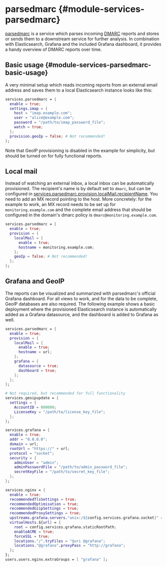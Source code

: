 # parsedmarc {#module-services-parsedmarc}
[parsedmarc](https://domainaware.github.io/parsedmarc/) is a service
which parses incoming [DMARC](https://dmarc.org/) reports and stores
or sends them to a downstream service for further analysis. In
combination with Elasticsearch, Grafana and the included Grafana
dashboard, it provides a handy overview of DMARC reports over time.

## Basic usage {#module-services-parsedmarc-basic-usage}
A very minimal setup which reads incoming reports from an external
email address and saves them to a local Elasticsearch instance looks
like this:

```nix
services.parsedmarc = {
  enable = true;
  settings.imap = {
    host = "imap.example.com";
    user = "alice@example.com";
    password = "/path/to/imap_password_file";
    watch = true;
  };
  provision.geoIp = false; # Not recommended!
};
```

Note that GeoIP provisioning is disabled in the example for
simplicity, but should be turned on for fully functional reports.

## Local mail
Instead of watching an external inbox, a local inbox can be
automatically provisioned. The recipient's name is by default set to
`dmarc`, but can be configured in
[services.parsedmarc.provision.localMail.recipientName](options.html#opt-services.parsedmarc.provision.localMail.recipientName). You
need to add an MX record pointing to the host. More concretely: for
the example to work, an MX record needs to be set up for
`monitoring.example.com` and the complete email address that should be
configured in the domain's dmarc policy is
`dmarc@monitoring.example.com`.

```nix
services.parsedmarc = {
  enable = true;
  provision = {
    localMail = {
      enable = true;
      hostname = monitoring.example.com;
    };
    geoIp = false; # Not recommended!
  };
};
```

## Grafana and GeoIP
The reports can be visualized and summarized with parsedmarc's
official Grafana dashboard. For all views to work, and for the data to
be complete, GeoIP databases are also required. The following example
shows a basic deployment where the provisioned Elasticsearch instance
is automatically added as a Grafana datasource, and the dashboard is
added to Grafana as well.

```nix
services.parsedmarc = {
  enable = true;
  provision = {
    localMail = {
      enable = true;
      hostname = url;
    };
    grafana = {
      datasource = true;
      dashboard = true;
    };
  };
};

# Not required, but recommended for full functionality
services.geoipupdate = {
  settings = {
    AccountID = 000000;
    LicenseKey = "/path/to/license_key_file";
  };
};

services.grafana = {
  enable = true;
  addr = "0.0.0.0";
  domain = url;
  rootUrl = "https://" + url;
  protocol = "socket";
  security = {
    adminUser = "admin";
    adminPasswordFile = "/path/to/admin_password_file";
    secretKeyFile = "/path/to/secret_key_file";
  };
};

services.nginx = {
  enable = true;
  recommendedTlsSettings = true;
  recommendedOptimisation = true;
  recommendedGzipSettings = true;
  recommendedProxySettings = true;
  upstreams.grafana.servers."unix:/${config.services.grafana.socket}" = {};
  virtualHosts.${url} = {
    root = config.services.grafana.staticRootPath;
    enableACME = true;
    forceSSL = true;
    locations."/".tryFiles = "$uri @grafana";
    locations."@grafana".proxyPass = "http://grafana";
  };
};
users.users.nginx.extraGroups = [ "grafana" ];
```
